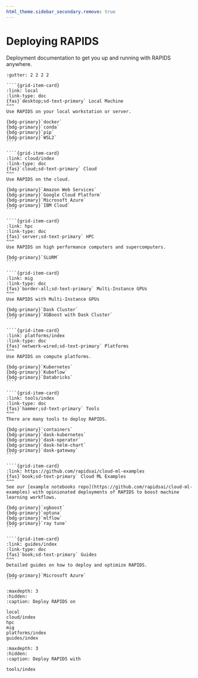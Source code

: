 ```yaml
---
html_theme.sidebar_secondary.remove: true
---
```


# Deploying RAPIDS

Deployment documentation to get you up and running with RAPIDS anywhere.

`````{grid} 1 2 2 3
:gutter: 2 2 2 2

````{grid-item-card}
:link: local
:link-type: doc
{fas}`desktop;sd-text-primary` Local Machine
^^^
Use RAPIDS on your local workstation or server.

{bdg-primary}`docker`
{bdg-primary}`conda`
{bdg-primary}`pip`
{bdg-primary}`WSL2`
````

````{grid-item-card}
:link: cloud/index
:link-type: doc
{fas}`cloud;sd-text-primary` Cloud
^^^
Use RAPIDS on the cloud.

{bdg-primary}`Amazon Web Services`
{bdg-primary}`Google Cloud Platform`
{bdg-primary}`Microsoft Azure`
{bdg-primary}`IBM Cloud`
````

````{grid-item-card}
:link: hpc
:link-type: doc
{fas}`server;sd-text-primary` HPC
^^^
Use RAPIDS on high performance computers and supercomputers.

{bdg-primary}`SLURM`
````

````{grid-item-card}
:link: mig
:link-type: doc
{fas}`border-all;sd-text-primary` Multi-Instance GPUs
^^^
Use RAPIDS with Multi-Instance GPUs

{bdg-primary}`Dask Cluster`
{bdg-primary}`XGBoost with Dask Cluster`
````

````{grid-item-card}
:link: platforms/index
:link-type: doc
{fas}`network-wired;sd-text-primary` Platforms
^^^
Use RAPIDS on compute platforms.

{bdg-primary}`Kubernetes`
{bdg-primary}`Kubeflow`
{bdg-primary}`Databricks`
````

````{grid-item-card}
:link: tools/index
:link-type: doc
{fas}`hammer;sd-text-primary` Tools
^^^
There are many tools to deploy RAPIDS.

{bdg-primary}`containers`
{bdg-primary}`dask-kubernetes`
{bdg-primary}`dask-operator`
{bdg-primary}`dask-helm-chart`
{bdg-primary}`dask-gateway`
````

````{grid-item-card}
:link: https://github.com/rapidsai/cloud-ml-examples
{fas}`book;sd-text-primary` Cloud ML Examples
^^^
See our [example notebooks repo](https://github.com/rapidsai/cloud-ml-examples) with opinionated deployments of RAPIDS to boost machine learning workflows.

{bdg-primary}`xgboost`
{bdg-primary}`optuna`
{bdg-primary}`mlflow`
{bdg-primary}`ray tune`
````

````{grid-item-card}
:link: guides/index
:link-type: doc
{fas}`book;sd-text-primary` Guides
^^^
Detailed guides on how to deploy and optimize RAPIDS.

{bdg-primary}`Microsoft Azure`
````
`````

```{toctree}
:maxdepth: 3
:hidden:
:caption: Deploy RAPIDS on

local
cloud/index
hpc
mig
platforms/index
guides/index
```

```{toctree}
:maxdepth: 3
:hidden:
:caption: Deploy RAPIDS with

tools/index
```
